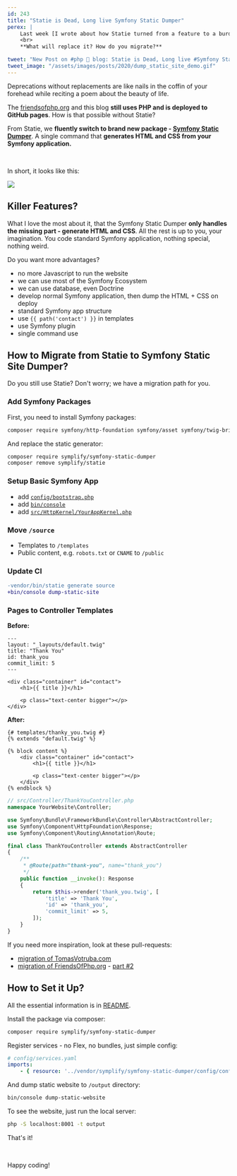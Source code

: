 ```yaml
---
id: 243
title: "Statie is Dead, Long live Symfony Static Dumper"
perex: |
    Last week [I wrote about how Statie turned from a feature to a burden](/blog/2020/03/09/art-of-letting-go/) and why we had to let it go.
    <br>
    **What will replace it? How do you migrate?**

tweet: "New Post on #php 🐘 blog: Statie is Dead, Long live #Symfony Static Dumper"
tweet_image: "/assets/images/posts/2020/dump_static_site_demo.gif"
---
```


Deprecations without replacements are like nails in the coffin of your forehead while reciting a poem about the beauty of life.

The [friendsofphp.org](github.com/tomasvotruba/friendsofphp.org) and this blog **still uses PHP and is deployed to GitHub pages**. How is that possible without Statie?

From Statie, we **fluently switch to brand new package - [Symfony Static Dumper](https://github.com/symplify/symfony-static-dumper)**. A single command that **generates HTML and CSS from your Symfony application.**

<br>

In short, it looks like this:

<img src="/assets/images/posts/2020/dump_static_site_demo.gif" class="img-thumbnail">

<br>

## Killer Features?

What I love the most about it, that the Symfony Static Dumper **only handles the missing part - generate HTML and CSS**. All the rest is up to you, your imagination. You code standard Symfony application, nothing special, nothing weird.

Do you want more advantages?

- no more Javascript to run the website <em class="fas fa-fw fa-lg fa-check text-success"></em>
- we can use most of the Symfony Ecosystem <em class="fas fa-fw fa-lg fa-check text-success"></em>
- we can use database, even Doctrine <em class="fas fa-fw fa-lg fa-check text-success"></em>
- develop normal Symfony application, then dump the HTML + CSS on deploy <em class="fas fa-fw fa-lg fa-check text-success"></em>
- standard Symfony app structure <em class="fas fa-fw fa-lg fa-check text-success"></em>
- use `{{ path('contact') }}` in templates <em class="fas fa-fw fa-lg fa-check text-success"></em>
- use Symfony plugin <em class="fas fa-fw fa-lg fa-check text-success"></em>
- single command use <em class="fas fa-fw fa-lg fa-check text-success"></em>


## How to Migrate from Statie to Symfony Static Site Dumper?

Do you still use Statie? Don't worry; we have a migration path for you.

### Add Symfony Packages

First, you need to install Symfony packages:

```bash
composer require symfony/http-foundation symfony/asset symfony/twig-bridge symfony/twig-bundle symfony/flex symplify/flex-loader symplify/autodiscovery symfony/framework-bundle symfony/dotenv doctrine/cache erusev/parsedown-extra
```

And replace the static generator:

```bash
composer require symplify/symfony-static-dumper
composer remove symplify/statie
```

### Setup Basic Symfony App

- add [`config/bootstrap.php`](https://github.com/symfony/demo/blob/master/config/bootstrap.php)
- add [`bin/console`](https://github.com/symfony/demo/blob/master/bin/console)
- add [`src/HttpKernel/YourAppKernel.php`](https://github.com/TomasVotruba/friendsofphp.org/blob/master/src/HttpKernel/FopKernel.php)


### Move `/source`

- Templates to `/templates`
- Public content, e.g. `robots.txt` or `CNAME` to `/public`

### Update CI

```diff
-vendor/bin/statie generate source
+bin/console dump-static-site
```

### Pages to Controller Templates

**Before:**

```twig
---
layout: "_layouts/default.twig"
title: "Thank You"
id: thank_you
commit_limit: 5
---

<div class="container" id="contact">
    <h1>{{ title }}</h1>

    <p class="text-center bigger"></p>
</div>
```


**After:**

```twig
{# templates/thanky_you.twig #}
{% extends "default.twig" %}

{% block content %}
    <div class="container" id="contact">
        <h1>{{ title }}</h1>

        <p class="text-center bigger"></p>
    </div>
{% endblock %}
```

```php
// src/Controller/ThankYouController.php
namespace YourWebsite\Controller;

use Symfony\Bundle\FrameworkBundle\Controller\AbstractController;
use Symfony\Component\HttpFoundation\Response;
use Symfony\Component\Routing\Annotation\Route;

final class ThankYouController extends AbstractController
{
    /**
     * @Route(path="thank-you", name="thank_you")
     */
    public function __invoke(): Response
    {
        return $this->render('thank_you.twig', [
            'title' => 'Thank You',
            'id' => 'thank_you',
            'commit_limit' => 5,
        ]);
    }
}
```

If you need more inspiration, look at these pull-requests:

- [migration of TomasVotruba.com](https://github.com/TomasVotruba/tomasvotruba.com/pull/940)
- [migration of FriendsOfPhp.org](https://github.com/TomasVotruba/friendsofphp.org/pull/162) - [part #2](https://github.com/TomasVotruba/friendsofphp.org/pull/169)

## How to Set it Up?

All the essential information is in [README](https://github.com/symplify/symfony-static-dumper).

Install the package via composer:

```bash
composer require symplify/symfony-static-dumper
```

Register services - no Flex, no bundles, just simple config:

```yaml
# config/services.yaml
imports:
    - { resource: '../vendor/symplify/symfony-static-dumper/config/config.yaml' }
```

And dump static website to `/output` directory:

```bash
bin/console dump-static-website
```

To see the website, just run the local server:

```bash
php -S localhost:8001 -t output
```

That's it!

<br>

Happy coding!
